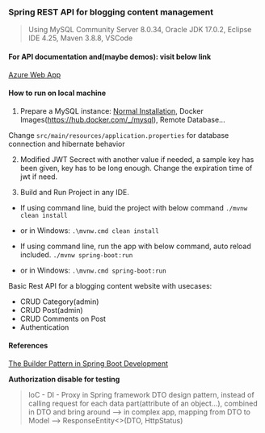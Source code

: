 ### Spring REST API for blogging content management

> Using MySQL Community Server 8.0.34, Oracle JDK 17.0.2, Eclipse IDE 4.25, Maven 3.8.8, VSCode

#### For API documentation and(maybe demos): visit below link

[Azure Web App](http://javaspringtest2.azurewebsites.net/)

#### How to run on local machine

1. Prepare a MySQL instance: [Normal Installation](https://dev.mysql.com/downloads/installer/), Docker Images(https://hub.docker.com/_/mysql), Remote Database...

Change ```src/main/resources/application.properties``` for database connection and hibernate behavior

2. Modified JWT Secrect with another value if needed, a sample key has been given, key has to be long enough. Change the expiration time of jwt if need.

3. Build and Run Project in any IDE.

- If using command line, buid the project with below command
```./mvnw clean install```
- or in Windows:
```.\mvnw.cmd clean install```

- If using command line, run the app with below command, auto reload included.
```./mvnw spring-boot:run```
- or in Windows:
```.\mvnw.cmd spring-boot:run```

Basic Rest API for a blogging content website with usecases:
- CRUD Category(admin)
- CRUD Post(admin)
- CRUD Comments on Post
- Authentication

#### References
[The Builder Pattern in Spring Boot Development](https://wiki.yowu.dev/en/Knowledge-base/Spring-Boot/the-builder-pattern-in-spring-boot-development)

**Authorization disable for testing**

> IoC - DI - Proxy in Spring framework
> DTO design pattern, instead of calling request for each data part(attribute of an object...),
> combined in DTO and bring around
> --> in complex app, mapping from DTO to Model --> ResponseEntity<>(DTO, HttpStatus)
